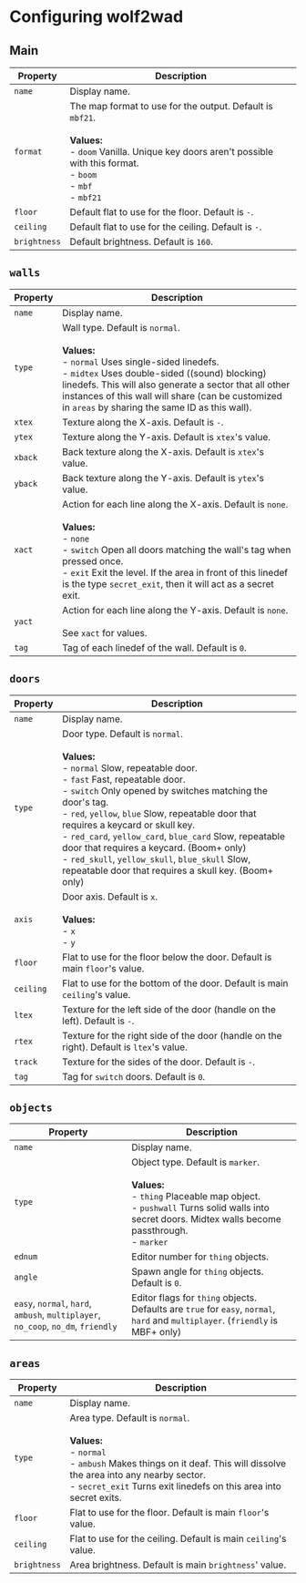 # Configuring wolf2wad

## Main

| Property     | Description                                                                                                                                                                              |
| ------------ | ---------------------------------------------------------------------------------------------------------------------------------------------------------------------------------------- |
| `name`       | Display name.                                                                                                                                                                            |
| `format`     | The map format to use for the output. Default is `mbf21`.<br><br>**Values:**<br>- `doom` Vanilla. Unique key doors aren't possible with this format.<br>- `boom`<br>- `mbf`<br>- `mbf21` |
| `floor`      | Default flat to use for the floor. Default is `-`.                                                                                                                                       |
| `ceiling`    | Default flat to use for the ceiling. Default is `-`.                                                                                                                                     |
| `brightness` | Default brightness. Default is `160`.                                                                                                                                                    |

## `walls`

| Property | Description                                                                                                                                                                                                                                                                                                     |
| -------- | --------------------------------------------------------------------------------------------------------------------------------------------------------------------------------------------------------------------------------------------------------------------------------------------------------------- |
| `name`   | Display name.                                                                                                                                                                                                                                                                                                   |
| `type`   | Wall type. Default is `normal`.<br><br>**Values:**<br>- `normal` Uses single-sided linedefs.<br>- `midtex` Uses double-sided ((sound) blocking) linedefs. This will also generate a sector that all other instances of this wall will share (can be customized in `areas` by sharing the same ID as this wall). |
| `xtex`   | Texture along the X-axis. Default is `-`.                                                                                                                                                                                                                                                                       |
| `ytex`   | Texture along the Y-axis. Default is `xtex`'s value.                                                                                                                                                                                                                                                            |
| `xback`  | Back texture along the X-axis. Default is `xtex`'s value.                                                                                                                                                                                                                                                       |
| `yback`  | Back texture along the Y-axis. Default is `ytex`'s value.                                                                                                                                                                                                                                                       |
| `xact`   | Action for each line along the X-axis. Default is `none`.<br><br>**Values:**<br>- `none`<br>- `switch` Open all doors matching the wall's tag when pressed once.<br>- `exit` Exit the level. If the area in front of this linedef is the type `secret_exit`, then it will act as a secret exit.                 |
| `yact`   | Action for each line along the Y-axis. Default is `none`.<br><br>See `xact` for values.                                                                                                                                                                                                                         |
| `tag`    | Tag of each linedef of the wall. Default is `0`.                                                                                                                                                                                                                                                                |

## `doors`

| Property  | Description                                                                                                                                                                                                                                                                                                                                                                                                                                                                                             |
| --------- | ------------------------------------------------------------------------------------------------------------------------------------------------------------------------------------------------------------------------------------------------------------------------------------------------------------------------------------------------------------------------------------------------------------------------------------------------------------------------------------------------------- |
| `name`    | Display name.                                                                                                                                                                                                                                                                                                                                                                                                                                                                                           |
| `type`    | Door type. Default is `normal`.<br><br>**Values:**<br>- `normal` Slow, repeatable door.<br>- `fast` Fast, repeatable door.<br>- `switch` Only opened by switches matching the door's tag.<br>- `red`, `yellow`, `blue` Slow, repeatable door that requires a keycard or skull key.<br>- `red_card`, `yellow_card`, `blue_card` Slow, repeatable door that requires a keycard. (Boom+ only)<br>- `red_skull`, `yellow_skull`, `blue_skull` Slow, repeatable door that requires a skull key. (Boom+ only) |
| `axis`    | Door axis. Default is `x`.<br><br>**Values:**<br>- `x`<br>- `y`                                                                                                                                                                                                                                                                                                                                                                                                                                         |
| `floor`   | Flat to use for the floor below the door. Default is main `floor`'s value.                                                                                                                                                                                                                                                                                                                                                                                                                              |
| `ceiling` | Flat to use for the bottom of the door. Default is main `ceiling`'s value.                                                                                                                                                                                                                                                                                                                                                                                                                              |
| `ltex`    | Texture for the left side of the door (handle on the left). Default is `-`.                                                                                                                                                                                                                                                                                                                                                                                                                             |
| `rtex`    | Texture for the right side of the door (handle on the right). Default is `ltex`'s value.                                                                                                                                                                                                                                                                                                                                                                                                                |
| `track`   | Texture for the sides of the door. Default is `-`.                                                                                                                                                                                                                                                                                                                                                                                                                                                      |
| `tag`     | Tag for `switch` doors. Default is `0`.                                                                                                                                                                                                                                                                                                                                                                                                                                                                 |

## `objects`

| Property                                                                          | Description                                                                                                                                                                                 |
| --------------------------------------------------------------------------------- | ------------------------------------------------------------------------------------------------------------------------------------------------------------------------------------------- |
| `name`                                                                            | Display name.                                                                                                                                                                               |
| `type`                                                                            | Object type. Default is `marker`.<br><br>**Values:**<br>- `thing` Placeable map object.<br>- `pushwall` Turns solid walls into secret doors. Midtex walls become passthrough.<br>- `marker` |
| `ednum`                                                                           | Editor number for `thing` objects.                                                                                                                                                          |
| `angle`                                                                           | Spawn angle for `thing` objects. Default is `0`.                                                                                                                                            |
| `easy`, `normal`, `hard`, `ambush`, `multiplayer`, `no_coop`, `no_dm`, `friendly` | Editor flags for `thing` objects. Defaults are `true` for `easy`, `normal`, `hard` and `multiplayer`. (`friendly` is MBF+ only)                                                             |

## `areas`

| Property     | Description                                                                                                                                                                                                                        |
| ------------ | ---------------------------------------------------------------------------------------------------------------------------------------------------------------------------------------------------------------------------------- |
| `name`       | Display name.                                                                                                                                                                                                                      |
| `type`       | Area type. Default is `normal`.<br><br>**Values:**<br>- `normal`<br>- `ambush` Makes things on it deaf. This will dissolve the area into any nearby sector.<br>- `secret_exit` Turns exit linedefs on this area into secret exits. |
| `floor`      | Flat to use for the floor. Default is main `floor`'s value.                                                                                                                                                                        |
| `ceiling`    | Flat to use for the ceiling. Default is main `ceiling`'s value.                                                                                                                                                                    |
| `brightness` | Area brightness. Default is main `brightness`' value.                                                                                                                                                                              |
